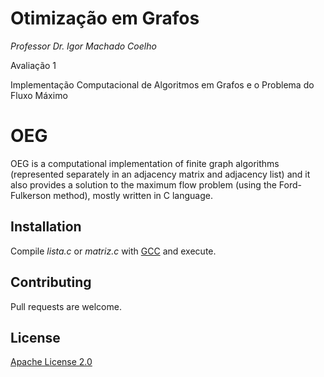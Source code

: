 # Otimização em Grafos
*Professor Dr. Igor Machado Coelho*

Avaliação 1

Implementação Computacional de Algoritmos em Grafos e o Problema do Fluxo Máximo

# OEG

OEG is a computational implementation of finite graph algorithms (represented separately in an adjacency matrix and adjacency list) and it also provides a solution to the maximum flow problem (using the Ford-Fulkerson method), mostly written in C language.

## Installation

Compile *lista.c* or *matriz.c* with [GCC](https://gcc.gnu.org/) and execute.

## Contributing
Pull requests are welcome.

## License
[Apache License 2.0](https://opensource.org/licenses/Apache-2.0)
